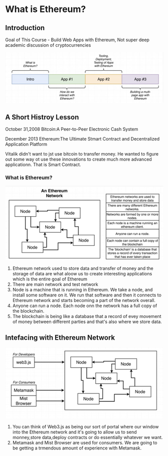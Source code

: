 # What is Ethereum?

## Introduction

Goal of This Course - Build Web Apps with Ethereum, Not super deep academic discussion of cryptocurrencies

![Alt text](https://raw.githubusercontent.com/Tyebile/Ethereum-and-Solidity-Guide/master/res/structrued.jpg)

## A Short Histroy Lesson

October 31,2008 
Bitcoin:A Peer-to-Peer Electronic Cash System

December 2013 Ethereum:The Ultimate Stmart Contract and Decentralized Application Platform

Vitalik didn't want to jst use bitcoin to transfer money. He wanted to figure out some way ot use these innovations to create much more advanced applicationn. That is Smart Contract.

### What is Ethereum?
![Alt text](https://raw.githubusercontent.com/Tyebile/Ethereum-and-Solidity-Guide/master/res/network.jpg)

1. Ethereum network used to store data and transfer of money and the storage of data are what aloow us to create interesting applications which is the entire goal of Ethereum
2. There are main network and test network
3. Node is a machine that is running in Ethereum. We take a node, and install some software on it. We run that software and then it connects to Ethereum network and starts becoming a part of the network overall.
4. Anyone can run a node. Each node onn the network has a full copy of the blockchain.
5. The blockchain is being like a database that a record of evey movement of money between different parties and that's also where we store data.

## Intefacing with Ethereum Network
![Alt text](https://raw.githubusercontent.com/Tyebile/Ethereum-and-Solidity-Guide/master/res/Interfacing.jpg)

1. You can think of Web3.js as being our sort of portal where our window into the Ethereum network and it's going to allow us to send monney,store data,deploy contracts or do essentially whatever we want.
2. Metamask and Mist Browser are used for consumers. We are going to be getting a trmendous amount of experience with Metamask.